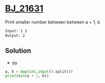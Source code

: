 # [BJ_21631](https://acmicpc.net/problem/21631)

Print smaller number between between a + 1, b

```txt
Input: 1 2
Output: 2
```

## Solution

* py

```py
a, b = map(int,input().split())
print(min(a + 1, b))
```
